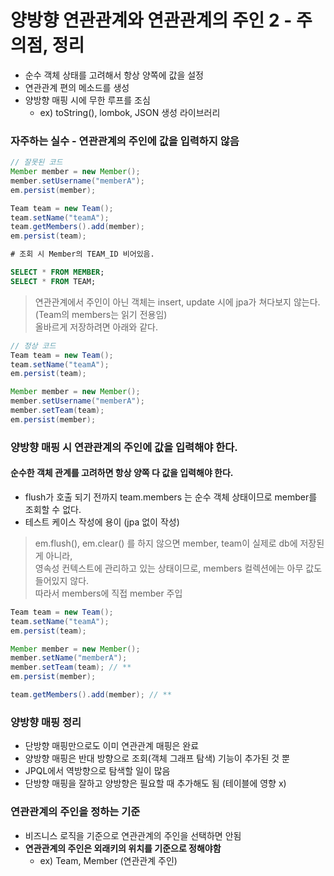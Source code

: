 # 양방향 연관관계와 연관관계의 주인 2 - 주의점, 정리

- 순수 객체 상태를 고려해서 항상 양쪽에 값을 설정
- 연관관계 편의 메소드를 생성
- 양방향 매핑 시에 무한 루프를 조심
  - ex) toString(), lombok, JSON 생성 라이브러리

### 자주하는 실수 - 연관관계의 주인에 값을 입력하지 않음

```java
// 잘못된 코드
Member member = new Member();
member.setUsername("memberA");
em.persist(member);

Team team = new Team();
team.setName("teamA");
team.getMembers().add(member);
em.persist(team);
```

```sql
# 조회 시 Member의 TEAM_ID 비어있음.

SELECT * FROM MEMBER;
SELECT * FROM TEAM;
```

> 연관관계에서 주인이 아닌 객체는 insert, update 시에 jpa가 쳐다보지 않는다. (Team의 members는 읽기 전용임)  
> 올바르게 저장하려면 아래와 같다.

```java
// 정상 코드
Team team = new Team();
team.setName("teamA");
em.persist(team);

Member member = new Member();
member.setUsername("memberA");
member.setTeam(team);
em.persist(member);
```

### 양방향 매핑 시 연관관계의 주인에 값을 입력해야 한다.

#### 순수한 객체 관계를 고려하면 항상 양쪽 다 값을 입력해야 한다.

- flush가 호출 되기 전까지 team.members 는 순수 객체 상태이므로 member를 조회할 수 없다.
- 테스트 케이스 작성에 용이 (jpa 없이 작성)

> em.flush(), em.clear() 를 하지 않으면 member, team이 실제로 db에 저장된게 아니라,  
> 영속성 컨텍스트에 관리하고 있는 상태이므로, members 컬렉션에는 아무 값도 들어있지 않다.  
> 따라서 members에 직접 member 주입

```java
Team team = new Team();
team.setName("teamA");
em.persist(team);

Member member = new Member();
member.setName("memberA");
member.setTeam(team); // **
em.persist(member);

team.getMembers().add(member); // **
```

### 양방향 매핑 정리

- 단방향 매핑만으로도 이미 연관관계 매핑은 완료
- 양방향 매핑은 반대 방향으로 조회(객체 그래프 탐색) 기능이 추가된 것 뿐
- JPQL에서 역방향으로 탐색할 일이 많음
- 단방향 매핑을 잘하고 양방향은 필요할 때 추가해도 됨 (테이블에 영향 x)

### 연관관계의 주인을 정하는 기준

- 비즈니스 로직을 기준으로 연관관계의 주인을 선택하면 안됨
- __연관관계의 주인은 외래키의 위치를 기준으로 정해야함__
  - ex) Team, Member (연관관계 주인)